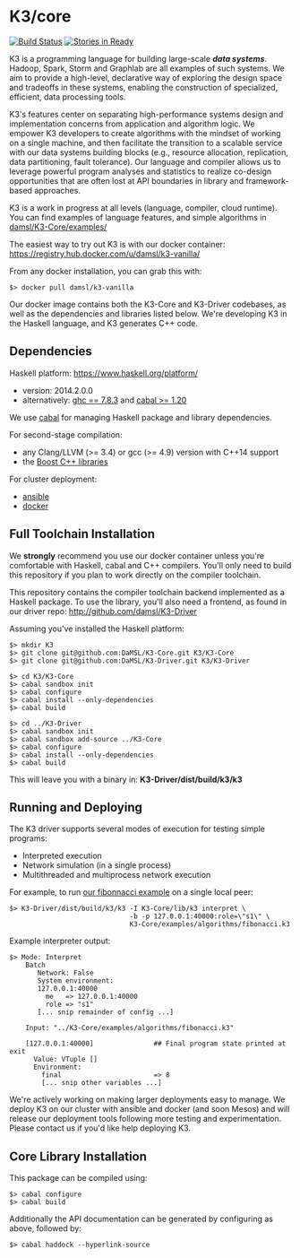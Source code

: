 K3/core
==========

[![Build Status](https://api.shippable.com/projects/543afdb77a7fb11eaa64eaec/badge?branchName=master)](https://app.shippable.com/projects/543afdb77a7fb11eaa64eaec/builds/latest)
[![Stories in Ready](https://badge.waffle.io/damsl/k3-core.png?label=ready&title=Ready)](https://waffle.io/damsl/k3-core)

K3 is a programming language for building large-scale **_data systems_**. Hadoop, Spark, Storm and Graphlab are all examples of such systems. We aim to provide a high-level, declarative way of exploring the design space and tradeoffs in these systems, enabling the construction of specialized, efficient, data processing tools.

K3's features center on separating high-performance systems design and implementation concerns from application and algorithm logic.
We empower K3 developers to create algorithms with the mindset of working on a single machine, and then facilitate the transition to a scalable service with our data systems building blocks (e.g., resource allocation, replication, data partitioning, fault tolerance).
Our language and compiler allows us to leverage powerful program analyses and statistics to realize co-design opportunities that are often lost at API boundaries in library and framework-based approaches.

K3 is a work in progress at all levels (language, compiler, cloud runtime).
You can find examples of language features, and simple algorithms in [damsl/K3-Core/examples/](examples/)

The easiest way to try out K3 is with our docker container:
https://registry.hub.docker.com/u/damsl/k3-vanilla/

From any docker installation, you can grab this with:

    $> docker pull damsl/k3-vanilla

Our docker image contains both the K3-Core and K3-Driver codebases, as well as the dependencies and libraries listed below. We're developing K3 in the Haskell language, and K3 generates C++ code.

Dependencies
-------------
Haskell platform: https://www.haskell.org/platform/
- version: 2014.2.0.0
- alternatively: [ghc == 7.8.3](http://www.haskell.org/ghc/download_ghc_7_8_3) and [cabal >= 1.20](http://www.haskell.org/ghc/download_ghc_7_8_3)

We use [cabal](http://www.haskell.org/cabal/) for managing Haskell package and library dependencies.

For second-stage compilation:
- any Clang/LLVM (>= 3.4) or gcc (>= 4.9) version with C++14 support
- the [Boost C++ libraries](http://www.boost.org/)

For cluster deployment:
- [ansible](http://www.ansible.com)
- [docker](https://www.docker.com)


Full Toolchain Installation
----------------------------
We **strongly** recommend you use our docker container unless you're comfortable with Haskell, cabal and C++ compilers. You'll only need to build this repository if you plan to work directly on the compiler toolchain.

This repository contains the compiler toolchain backend implemented as a Haskell package.
To use the library, you'll also need a frontend, as found in our driver repo: http://github.com/damsl/K3-Driver

Assuming you've installed the Haskell platform:

    $> mkdir K3
    $> git clone git@github.com:DaMSL/K3-Core.git K3/K3-Core
    $> git clone git@github.com:DaMSL/K3-Driver.git K3/K3-Driver

    $> cd K3/K3-Core
    $> cabal sandbox init
    $> cabal configure
    $> cabal install --only-dependencies
    $> cabal build

    $> cd ../K3-Driver
    $> cabal sandbox init
    $> cabal sandbox add-source ../K3-Core
    $> cabal configure
    $> cabal install --only-dependencies
    $> cabal build

This will leave you with a binary in: **K3-Driver/dist/build/k3/k3**

Running and Deploying
----------------------
The K3 driver supports several modes of execution for testing simple programs:
- Interpreted execution
- Network simulation (in a single process)
- Multithreaded and multiprocess network execution

For example, to run [our fibonnacci example](examples/algorithms/fibonacci.k3) on a single local peer:

    $> K3-Driver/dist/build/k3/k3 -I K3-Core/lib/k3 interpret \
                                  -b -p 127.0.0.1:40000:role=\"s1\" \
                                  K3-Core/examples/algorithms/fibonacci.k3

Example interpreter output:

    $> Mode: Interpret
        Batch
           Network: False
           System environment:
           127.0.0.1:40000
             me   => 127.0.0.1:40000
             role => "s1"
           [... snip remainder of config ...]

        Input: "../K3-Core/examples/algorithms/fibonacci.k3"

        [127.0.0.1:40000]               ## Final program state printed at exit
          Value: VTuple []
          Environment:
            final                       => 8
            [... snip other variables ...]

We're actively working on making larger deployments easy to manage.
We deploy K3 on our cluster with ansible and docker (and soon Mesos) and will release our deployment tools following more testing and experimentation. Please contact us if you'd like help deploying K3.


Core Library Installation
--------------------------

This package can be compiled using:

    $> cabal configure
    $> cabal build

Additionally the API documentation can be generated by configuring as above,
followed by:

    $> cabal haddock --hyperlink-source
